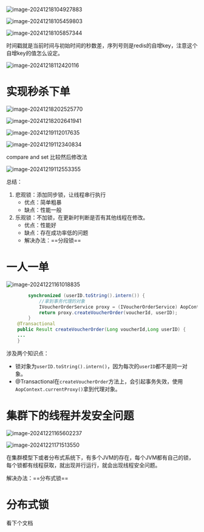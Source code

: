 ![image-20241218104927883](.assets/image-20241218104927883.png)

![image-20241218105459803](.assets/image-20241218105459803.png)

![image-20241218105857344](.assets/image-20241218105857344.png)



时间戳就是当前时间与初始时间的秒数差，序列号则是redis的自增key，注意这个自增key的值怎么设定。





![image-20241218112420116](.assets/image-20241218112420116.png)



# 实现秒杀下单

 ![image-20241218202525770](.assets/image-20241218202525770.png)

 ![image-20241218202641941](.assets/image-20241218202641941.png)





![image-20241219112017635](.assets/image-20241219112017635.png)

![image-20241219112340834](.assets/image-20241219112340834.png)

compare and set 比较然后修改法

![image-20241219112553355](.assets/image-20241219112553355.png)

总结：

1. 悲观锁：添加同步锁，让线程串行执行
   * 优点：简单粗暴
   * 缺点：性能一般
2. 乐观锁：不加锁，在更新时判断是否有其他线程在修改。
   * 优点：性能好
   * 缺点：存在成功率低的问题
   * 解决办法：==分段锁==



# 一人一单

![image-20241221161018835](.assets/image-20241221161018835.png)

```java
        synchronized (userID.toString().intern()) {
            //拿到事务代理的对象
            IVoucherOrderService proxy = (IVoucherOrderService) AopContext.currentProxy();
            return proxy.createVoucherOrder(voucherId, userID);
        }
    @Transactional
    public Result createVoucherOrder(Long voucherId,Long userID) {
    ...
    }
```

涉及两个知识点：

* 锁对象为`userID.toString().intern()`，因为每次的`userID`都不是同一对象。
* @Transactional在`createVoucherOrder`方法上，会引起事务失效，使用 `AopContext.currentProxy()`拿到代理对象。



# 集群下的线程并发安全问题

 ![image-20241221165602237](.assets/image-20241221165602237.png)



![image-20241221171513550](.assets/image-20241221171513550.png)

在集群模型下或者分布式系统下，有多个JVM的存在，每个JVM都有自己的锁，每个锁都有线程获取，就出现并行运行，就会出现线程安全问题。

解决办法：==分布式锁==



# 分布式锁

看下个文档
